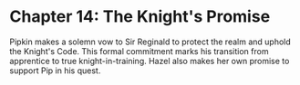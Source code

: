 # Chapter 14: The Knight's Promise

Pipkin makes a solemn vow to Sir Reginald to protect the realm and uphold the Knight's Code. This formal commitment marks his transition from apprentice to true knight-in-training. Hazel also makes her own promise to support Pip in his quest.
